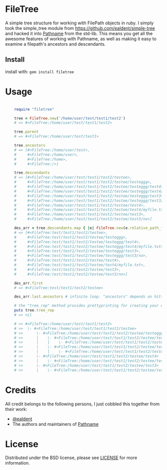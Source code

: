 # FileTree

A simple tree structure for working with FilePath objects in ruby. I simply took the simple_tree module from https://github.com/ealdent/simple-tree and hacked it into [Pathname](http://www.ruby-doc.org/stdlib-2.0/libdoc/pathname/rdoc/Pathname.html) from the std-lib. This means you get all the awesome features of working with Pathname, as well as making it easy to examine a filepath's ancestors and descendants.

## Install

install with: `gem install filetree`


# Usage

```ruby

    require "filetree"

    tree = FileTree.new('/home/user/test/test1/test2')
    # => #<FileTree:/home/user/test/test1/test2>

    tree.parent
    # => #<FileTree:/home/user/test/test1>

    tree.ancestors
    # => [#<FileTree:/home/user/test>,
    #     #<FileTree:/home/user>,
    #     #<FileTree:/home>,
    #     #<FileTree:/>]

    tree.descendants
    # => [#<FileTree:/home/user/test/test1/test2/testee>,
    #     #<FileTree:/home/user/test/test1/test2/testee/testeggg>,
    #     #<FileTree:/home/user/test/test1/test2/testee/testeggg/test4>,
    #     #<FileTree:/home/user/test/test1/test2/testee/testeggg/test4/myfile.txt>,
    #     #<FileTree:/home/user/test/test1/test2/testee/testeggg/test3>,
    #     #<FileTree:/home/user/test/test1/test2/testee/testeggg/test3/no>,
    #     #<FileTree:/home/user/test/test1/test2/testee/test4>,
    #     #<FileTree:/home/user/test/test1/test2/testee/test4/myfile.txt>,
    #     #<FileTree:/home/user/test/test1/test2/testee/test3>,
    #     #<FileTree:/home/user/test/test1/test2/testee/test3/no>]

    des_arr = tree.descendants.map { |e| FileTree.new(e.relative_path_from(FileTree.new('/home/user'))) }
    # => [#<FileTree:test/test1/test2/testee>,
    #     #<FileTree:test/test1/test2/testee/testeggg>,
    #     #<FileTree:test/test1/test2/testee/testeggg/test4>,
    #     #<FileTree:test/test1/test2/testee/testeggg/test4/myfile.txt>,
    #     #<FileTree:test/test1/test2/testee/testeggg/test3>,
    #     #<FileTree:test/test1/test2/testee/testeggg/test3/no>,
    #     #<FileTree:test/test1/test2/testee/test4>,
    #     #<FileTree:test/test1/test2/testee/test4/myfile.txt>,
    #     #<FileTree:test/test1/test2/testee/test3>,
    #     #<FileTree:test/test1/test2/testee/test3/no>]

    des_arr.first
    # => #<FileTree:test/test1/test2/testee>

    des_arr.last.ancestors # infinite loop. "ancestors" depends on hitting "/" to stop.

    # the "tree_rep" method provides prettyprinting for creating your own to_s methods
    puts tree.tree_rep
    # => nil

    # >> #<FileTree:/home/user/test/test1/test2>
    # >>  \- #<FileTree:/home/user/test/test1/test2/testee>
    # >>      \- #<FileTree:/home/user/test/test1/test2/testee/testeggg>
    # >>      |    \- #<FileTree:/home/user/test/test1/test2/testee/testeggg/test4>
    # >>      |    |    \- #<FileTree:/home/user/test/test1/test2/testee/testeggg/test4/myfile.txt>
    # >>      |    \- #<FileTree:/home/user/test/test1/test2/testee/testeggg/test3>
    # >>      |    |    \- #<FileTree:/home/user/test/test1/test2/testee/testeggg/test3/no>
    # >>      \- #<FileTree:/home/user/test/test1/test2/testee/test4>
    # >>      |    \- #<FileTree:/home/user/test/test1/test2/testee/test4/myfile.txt>
    # >>      \- #<FileTree:/home/user/test/test1/test2/testee/test3>
    # >>      |    \- #<FileTree:/home/user/test/test1/test2/testee/test3/no>

```
# Credits

All credit belongs to the following persons, I just cobbled this together from their work:

- [@ealdent](https://github.com/ealdent/simple-tree)
- The authors and maintainers of [Pathname](http://www.ruby-doc.org/stdlib-2.0/libdoc/pathname/rdoc/Pathname.html)

# License

Distributed under the BSD license, please see [LICENSE](https://github.com/edubkendo/FileTree/blob/master/LICENSE) for more information.